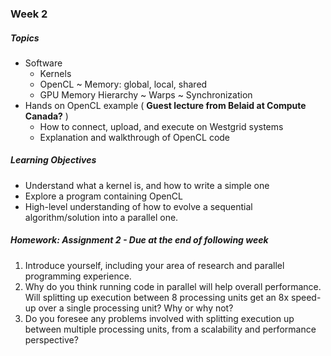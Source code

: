 ### Week 2

##### Topics
* Software
  * Kernels
  * OpenCL
    ~ Memory: global, local, shared  
  * GPU Memory Hierarchy
  	~ Warps
 	~ Synchronization
* Hands on OpenCL example ( **Guest lecture from Belaid at Compute Canada?** )
  * How to connect, upload, and execute on Westgrid systems
  * Explanation and walkthrough of OpenCL code

##### Learning Objectives
* Understand what a kernel is, and how to write a simple one
* Explore a program containing OpenCL
* High-level understanding of how to evolve a sequential algorithm/solution into a parallel one. 

##### Homework: Assignment 2 - Due at the end of following week
1.  Introduce yourself, including your area of research and parallel programming experience.
2.	Why do you think running code in parallel will help overall performance. Will splitting up execution between 8 processing units get an 8x speed-up over a single processing unit? Why or why not?
3.	Do you foresee any problems involved with splitting execution up between multiple processing units, from a scalability and performance perspective?
